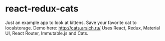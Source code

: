 # react-redux-cats
Just an example app to look at kittens. 
Save your favorite cat to localstorage.
Demo here: http://cats.arsich.ru/ 
Uses React, Redux, Material UI, React Router, Immutable.js and Cats.
